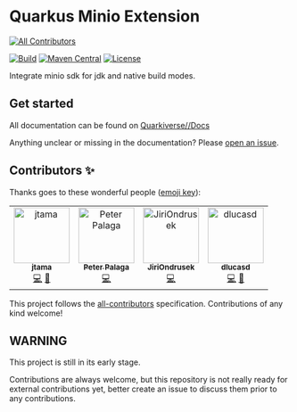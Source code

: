# Quarkus Minio Extension
<!-- ALL-CONTRIBUTORS-BADGE:START - Do not remove or modify this section -->
[![All Contributors](https://img.shields.io/badge/all_contributors-4-orange.svg?style=flat-square)](#contributors-)
<!-- ALL-CONTRIBUTORS-BADGE:END -->
[![Build](https://github.com/quarkiverse/quarkus-minio/workflows/Build/badge.svg)](https://github.com/quarkiverse/quarkus-minio/actions?query=workflow%3ABuild)
[![Maven Central](https://img.shields.io/maven-central/v/io.quarkiverse.minio/quarkus-minio-parent.svg?label=Maven%20Central)](https://search.maven.org/artifact/io.quarkiverse.minio/quarkus-minio-parent)
[![License](https://img.shields.io/badge/License-Apache%202.0-blue.svg)](https://opensource.org/licenses/Apache-2.0)

Integrate minio sdk for jdk and native build modes.

## Get started

All documentation can be found on [Quarkiverse//Docs](https://quarkiverse.github.io/quarkiverse-docs/quarkus-minio/dev/index.html)

Anything unclear or missing in the documentation? Please [open an issue](https://github.com/quarkiverse/quarkus-minio/issues/new).

## Contributors ✨

Thanks goes to these wonderful people ([emoji key](https://allcontributors.org/docs/en/emoji-key)):

<!-- ALL-CONTRIBUTORS-LIST:START - Do not remove or modify this section -->
<!-- prettier-ignore-start -->
<!-- markdownlint-disable -->
<table>
  <tbody>
    <tr>
      <td align="center"><a href="https://github.com/jtama"><img src="https://avatars0.githubusercontent.com/u/39991688?v=4?s=100" width="100px;" alt="jtama"/><br /><sub><b>jtama</b></sub></a><br /><a href="https://github.com/quarkiverse/quarkus-minio/commits?author=jtama" title="Code">💻</a> <a href="#maintenance-jtama" title="Maintenance">🚧</a></td>
      <td align="center"><a href="https://twitter.com/ppalaga"><img src="https://avatars.githubusercontent.com/u/1826249?v=4?s=100" width="100px;" alt="Peter Palaga"/><br /><sub><b>Peter Palaga</b></sub></a><br /><a href="https://github.com/quarkiverse/quarkus-minio/commits?author=ppalaga" title="Code">💻</a></td>
      <td align="center"><a href="https://github.com/JiriOndrusek"><img src="https://avatars.githubusercontent.com/u/26897889?v=4?s=100" width="100px;" alt="JiriOndrusek"/><br /><sub><b>JiriOndrusek</b></sub></a><br /><a href="https://github.com/quarkiverse/quarkus-minio/commits?author=JiriOndrusek" title="Code">💻</a></td>
      <td align="center"><a href="https://github.com/dlucasd"><img src="https://avatars.githubusercontent.com/u/8418431?v=4?s=100" width="100px;" alt="dlucasd"/><br /><sub><b>dlucasd</b></sub></a><br /><a href="https://github.com/quarkiverse/quarkus-minio/commits?author=dlucasd" title="Code">💻</a> <a href="https://github.com/quarkiverse/quarkus-minio/commits?author=dlucasd" title="Documentation">📖</a></td>
    </tr>
  </tbody>
</table>

<!-- markdownlint-restore -->
<!-- prettier-ignore-end -->

<!-- ALL-CONTRIBUTORS-LIST:END -->

This project follows the [all-contributors](https://github.com/all-contributors/all-contributors) specification. Contributions of any kind welcome!

## WARNING

This project is still in its early stage.

Contributions are always welcome, but this repository is not really ready for external contributions yet, better create an issue
to discuss them prior to any contributions.
